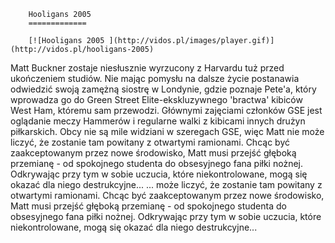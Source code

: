 
        Hooligans 2005 
        =============
        
        [![Hooligans 2005 ](http://vidos.pl/images/player.gif)](http://vidos.pl/hooligans-2005)
        
        
 Matt Buckner zostaje niesłusznie wyrzucony z Harvardu tuż przed ukończeniem studiów. Nie mając pomysłu na dalsze życie postanawia odwiedzić swoją zamężną siostrę w Londynie, gdzie poznaje Pete'a, który wprowadza go do Green Street Elite-ekskluzywnego 'bractwa' kibiców West Ham, któremu sam przewodzi. Głównymi zajęciami członków GSE jest oglądanie meczy Hammerów i regularne walki z kibicami innych drużyn piłkarskich. Obcy nie są mile widziani w szeregach GSE, więc Matt nie może liczyć, że zostanie tam powitany z otwartymi ramionami. Chcąc być zaakceptowanym przez nowe środowisko, Matt musi przejść głęboką przemianę - od spokojnego studenta do obsesyjnego fana piłki nożnej. Odkrywając przy tym w sobie uczucia, które niekontrolowane, mogą się okazać dla niego destrukcyjne...  ... może liczyć, że zostanie tam powitany z otwartymi ramionami. Chcąc być zaakceptowanym przez nowe środowisko, Matt musi przejść głęboką przemianę - od spokojnego studenta do obsesyjnego fana piłki nożnej. Odkrywając przy tym w sobie uczucia, które niekontrolowane, mogą się okazać dla niego destrukcyjne...
    
